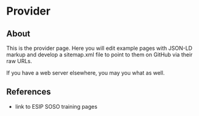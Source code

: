# Provider

## About

This is the provider page.  Here you will edit example pages with JSON-LD markup and 
develop a sitemap.xml file to point to them on GitHub via their raw URLs.

If you have a web server elsewhere, you may you what as well.

## References

* link to ESIP SOSO training pages

